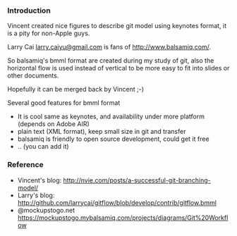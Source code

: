 ### Introduction
Vincent created nice figures to describe git model using keynotes format, it is a pity for non-Apple guys.

Larry Cai <larry.caiyu@gmail.com> is fans of <http://www.balsamiq.com/>.

So balsamiq's bmml format are created during my study of git, also the horizontal flow is used instead of vertical to be more easy to fit into slides or other documents.

Hopefully it can be merged back by Vincent ;-)

Several good features for bmml format

* It is cool same as keynotes, and availability under more platform (depends on Adobe AIR)
* plain text (XML format), keep small size in git and transfer
* balsamiq is friendly to open source development, could get it free
* .. (you can add it)

### Reference
* Vincent's blog: <http://nvie.com/posts/a-successful-git-branching-model/>
* Larry's blog: <http://github.com/larrycai/gitflow/blob/develop/contrib/gitflow.bmml>
* @mockupstogo.net <https://mockupstogo.mybalsamiq.com/projects/diagrams/Git%20Workflow>
